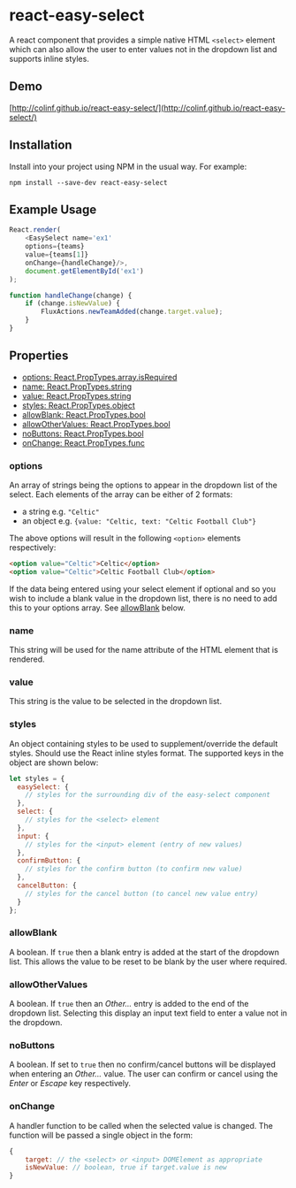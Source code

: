 # react-easy-select
A react component that provides a simple native HTML `<select>` element which can also allow the user to enter values not in the dropdown list and supports inline styles.

## Demo
[http://colinf.github.io/react-easy-select/](http://colinf.github.io/react-easy-select/)

## Installation
Install into your project using NPM in the usual way. For example:

`npm install --save-dev react-easy-select`

## Example Usage
```javascript
React.render(
    <EasySelect name='ex1'
    options={teams}
    value={teams[1]}
    onChange={handleChange}/>,
    document.getElementById('ex1')
);

function handleChange(change) {
    if (change.isNewValue) {
        FluxActions.newTeamAdded(change.target.value);
    }
}
```

## Properties
- [options: React.PropTypes.array.isRequired](#options)
- [name: React.PropTypes.string](#name)
- [value: React.PropTypes.string](#value)
- [styles: React.PropTypes.object](#styles)
- [allowBlank: React.PropTypes.bool](#allowblank)
- [allowOtherValues: React.PropTypes.bool](#allowothervalues)
- [noButtons: React.PropTypes.bool](#nobuttons)
- [onChange: React.PropTypes.func](#onchange)

### options
An array of strings being the options to appear in the dropdown list of the select. Each elements of the array can be either of 2 formats:

- a string e.g. `"Celtic"`
- an object e.g. `{value: "Celtic, text: "Celtic Football Club"}`
 
The above options will result in the following `<option>` elements respectively:

```html
<option value="Celtic">Celtic</option>
<option value="Celtic">Celtic Football Club</option>
```

If the data being entered using your select element if optional and so you wish to include a blank value in the dropdown list, there is no need to add this to your options array. See [allowBlank](#allowblank) below.

### name
This string will be used for the name attribute of the HTML element that is rendered.

### value
This string is the value to be selected in the dropdown list.

### styles
An object containing styles to be used to supplement/override the default styles. Should use the React inline styles format. The supported keys in the object are shown below:

```javascript
let styles = {
  easySelect: {
    // styles for the surrounding div of the easy-select component
  },
  select: {
    // styles for the <select> element
  },
  input: {
    // styles for the <input> element (entry of new values)
  },
  confirmButton: {
    // styles for the confirm button (to confirm new value)
  },
  cancelButton: {
    // styles for the cancel button (to cancel new value entry)
  }
};
```

### allowBlank
A boolean. If `true` then a blank entry is added at the start of the  dropdown list. This allows the value to be reset to be blank by the user where required.
### allowOtherValues
A boolean. If `true` then an _Other..._ entry is added to the end of the dropdown list. Selecting this display an input text field to enter a value not in the dropdown.
### noButtons
A boolean. If set to `true` then no confirm/cancel buttons will be displayed when entering an _Other..._ value. The user can confirm or cancel using the _Enter_ or _Escape_ key respectively.
### onChange
A handler function to be called when the selected value is changed. The function will be passed a single object in the form:

```javascript
{
    target: // the <select> or <input> DOMElement as appropriate
    isNewValue: // boolean, true if target.value is new
}
```







